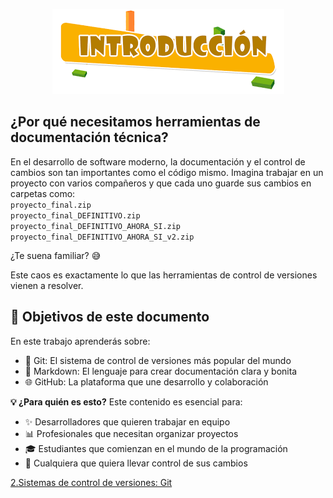<p align="center">
  <img src="/img/introduccion.png" alt="![introduccion](/img/introduccion.png)" />
</p>

## ¿Por qué necesitamos herramientas de documentación técnica?

En el desarrollo de software moderno, la documentación y el control de cambios son tan importantes como el código mismo. Imagina trabajar en un proyecto con varios compañeros y que cada uno guarde sus cambios en carpetas como:  
    `proyecto_final.zip`  
    `proyecto_final_DEFINITIVO.zip`  
    `proyecto_final_DEFINITIVO_AHORA_SI.zip`  
    `proyecto_final_DEFINITIVO_AHORA_SI_v2.zip`

¿Te suena familiar? 😅 

Este caos es exactamente lo que las herramientas de control de versiones vienen a resolver.

## **🎯 Objetivos de este documento**

En este trabajo aprenderás sobre:

* 🔧 Git: El sistema de control de versiones más popular del mundo  
* 📝 Markdown: El lenguaje para crear documentación clara y bonita  
* 🌐 GitHub: La plataforma que une desarrollo y colaboración  

**💡 ¿Para quién es esto?**
Este contenido es esencial para:

* ✨ Desarrolladores que quieren trabajar en equipo  
* 📊 Profesionales que necesitan organizar proyectos  
* 🎓 Estudiantes que comienzan en el mundo de la programación  
* 🚀 Cualquiera que quiera llevar control de sus cambios

[2.Sistemas de control de versiones: Git](git.md)
